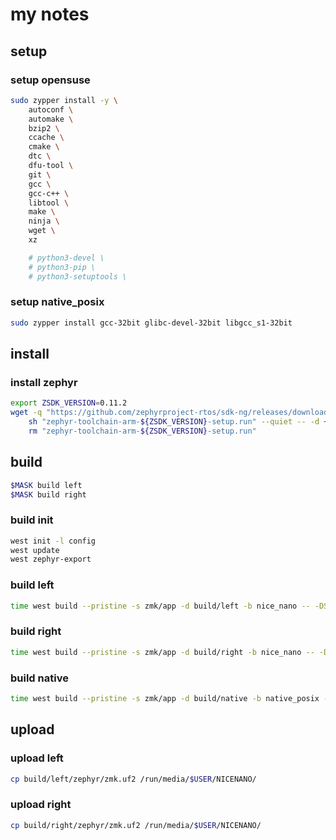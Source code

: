 # my notes

## setup

### setup opensuse

~~~bash
sudo zypper install -y \
    autoconf \
    automake \
    bzip2 \
    ccache \
    cmake \
    dtc \
    dfu-tool \
    git \
    gcc \
    gcc-c++ \
    libtool \
    make \
    ninja \
    wget \
    xz

    # python3-devel \
    # python3-pip \
    # python3-setuptools \
~~~

### setup native_posix

~~~bash
sudo zypper install gcc-32bit glibc-devel-32bit libgcc_s1-32bit
~~~

## install

### install zephyr

~~~bash
export ZSDK_VERSION=0.11.2
wget -q "https://github.com/zephyrproject-rtos/sdk-ng/releases/download/v${ZSDK_VERSION}/zephyr-toolchain-arm-${ZSDK_VERSION}-setup.run" && \
    sh "zephyr-toolchain-arm-${ZSDK_VERSION}-setup.run" --quiet -- -d ~/.local/zephyr-sdk-${ZSDK_VERSION} && \
    rm "zephyr-toolchain-arm-${ZSDK_VERSION}-setup.run"
~~~

## build

~~~bash
$MASK build left
$MASK build right
~~~

### build init

~~~bash
west init -l config
west update
west zephyr-export
~~~

### build left

~~~bash
time west build --pristine -s zmk/app -d build/left -b nice_nano -- -DSHIELD=lily58_left -DZMK_CONFIG=$PWD/config
~~~

### build right

~~~bash
time west build --pristine -s zmk/app -d build/right -b nice_nano -- -DSHIELD=lily58_right -DZMK_CONFIG=$PWD/config
~~~

### build native

~~~bash
time west build --pristine -s zmk/app -d build/native -b native_posix -- -DZMK_config=$PWD/native_posix_config
~~~

## upload

### upload left

~~~bash
cp build/left/zephyr/zmk.uf2 /run/media/$USER/NICENANO/
~~~

### upload right

~~~bash
cp build/right/zephyr/zmk.uf2 /run/media/$USER/NICENANO/
~~~
